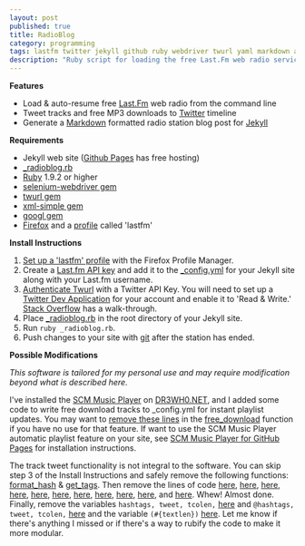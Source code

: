 ```yaml
---
layout: post
published: true
title: RadioBlog
category: programming
tags: lastfm twitter jekyll github ruby webdriver twurl yaml markdown automation
description: "Ruby script for loading the free Last.Fm web radio service from the command line, tweeting recently listened tracks, and generating a Markdown formatted radio station blog post for a Jekyll site."
---
```


**Features**

* Load & auto-resume free [Last.Fm](http://last.fm) web radio from the command line
* Tweet tracks and free MP3 downloads to [Twitter](http://twitter.com) timeline
* Generate a [Markdown](http://daringfireball.net/projects/markdown/) formatted radio station blog post for [Jekyll](http://jekyllrb.com/)

**Requirements**

* Jekyll web site ([Github Pages](http://pages.github.com/) has free hosting)
* [\_radioblog.rb](https://github.com/DR3WH0/RadioBlog/blob/master/_radioblog.rb)
* [Ruby](http://www.ruby-lang.org/en/) 1.9.2 or higher
* [selenium-webdriver gem](http://rubygems.org/gems/selenium-webdriver)
* [twurl gem](http://rubygems.org/gems/twurl)
* [xml-simple gem](http://rubygems.org/gems/xml-simple)
* [googl gem](http://rubygems.org/gems/googl)
* [Firefox](http://www.mozilla.org/en-US/firefox/new/) and a [profile](https://support.mozilla.org/en-US/kb/profiles-where-firefox-stores-user-data) called 'lastfm'

**Install Instructions**

1. [Set up a 'lastfm' profile](http://dr3wh0.github.io/2013/08/17/lastfm-autoresume-part-2/) with the Firefox Profile Manager.
2. Create a [Last.fm API key](http://www.last.fm/api/account/create) and add it to the [\_config.yml](https://github.com/DR3WH0/DR3WH0.github.io/blob/master/_config.yml#L90-92) for your Jekyll site along with your Last.fm username.
3. [Authenticate Twurl](http://rubydoc.info/gems/twurl/0.8.3/file/README) with a Twitter API Key. You will need to set up a [Twitter Dev Application](https://dev.twitter.com/) for your account and enable it to 'Read & Write.' [Stack Overflow](http://stackoverflow.com/questions/12916539/simplest-php-example-for-retrieving-user-timeline-with-twitter-api-version-1-1/15314662#15314662) has a walk-through.
4. Place [\_radioblog.rb](https://github.com/DR3WH0/RadioBlog/blob/master/_radioblog.rb) in the root directory of your Jekyll site.
5. Run `ruby _radioblog.rb`.
6. Push changes to your site with [git](http://dr3wh0.net/2013/08/25/git-reference) after the station has ended.

**Possible Modifications**

*This software is tailored for my personal use and may require modification beyond what is described here.*

I've installed the [SCM Music Player](http://scmplayer.net) on [DR3WH0.NET](https://github.com/DR3WH0/DR3WH0.github.io/tree/master/musicplayer), and I added some code to write free download tracks to \_config.yml for instant playlist updates. You may want to [remove these lines](https://github.com/DR3WH0/RadioBlog/blob/master/_radioblog.rb#L145-160) in the [free_download](https://github.com/DR3WH0/RadioBlog/blob/master/_radioblog.rb#L109-169) function if you have no use for that feature. If want to use the SCM Music Player automatic playlist feature on your site, see [SCM Music Player for GitHub Pages](http://dr3wh0.net/2013/08/25/scm-music-player-for-github-pages) for installation instructions.

The track tweet functionality is not integral to the software. You can skip step 3 of the Install Instructions and safely remove the following functions: [format_hash](https://github.com/DR3WH0/RadioBlog/blob/master/_radioblog.rb#L43-50) & [get_tags](https://github.com/DR3WH0/RadioBlog/blob/master/_radioblog.rb#L52-107). Then remove the lines of code [here](https://github.com/DR3WH0/RadioBlog/blob/master/_radioblog.rb#L122-143), [here](https://github.com/DR3WH0/RadioBlog/blob/master/_radioblog.rb#L197-199), [here](https://github.com/DR3WH0/RadioBlog/blob/master/_radioblog.rb#L205), [here](https://github.com/DR3WH0/RadioBlog/blob/master/_radioblog.rb#L211), [here](https://github.com/DR3WH0/RadioBlog/blob/master/_radioblog.rb#L235), [here](https://github.com/DR3WH0/RadioBlog/blob/master/_radioblog.rb#L274), [here](https://github.com/DR3WH0/RadioBlog/blob/master/_radioblog.rb#L277-280), [here](https://github.com/DR3WH0/RadioBlog/blob/master/_radioblog.rb#L286-288), [here](https://github.com/DR3WH0/RadioBlog/blob/master/_radioblog.rb#L291-329), [here](https://github.com/DR3WH0/RadioBlog/blob/master/_radioblog.rb#L332), and [here](https://github.com/DR3WH0/RadioBlog/blob/master/_radioblog.rb#L355). Whew! Almost done. Finally, remove the variables `hashtags, tweet, tcolen,` [here](https://github.com/DR3WH0/RadioBlog/blob/master/_radioblog.rb#L109) and `@hashtags, tweet, tcolen,` [here](https://github.com/DR3WH0/RadioBlog/blob/master/_radioblog.rb#L340) and the variable `(#{textlen})` [here](https://github.com/DR3WH0/RadioBlog/blob/master/_radioblog.rb#L333).
Let me know if there's anything I missed or if there's a way to rubify the code to make it more modular.
